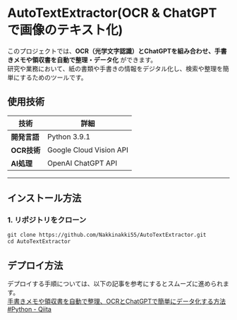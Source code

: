 # AutoTextExtractor(OCR & ChatGPT で画像のテキスト化)

このプロジェクトでは、**OCR（光学文字認識）とChatGPTを組み合わせ、手書きメモや領収書を自動で整理・データ化** ができます。  
研究や業務において、紙の書類や手書きの情報をデジタル化し、検索や整理を簡単にするためのツールです。

## 使用技術
| 技術 | 詳細 |
|------|------|
| **開発言語** | Python 3.9.1 |
| **OCR技術** | Google Cloud Vision API |
| **AI処理** | OpenAI ChatGPT API |
---

## インストール方法
### 1. リポジトリをクローン
```txt
git clone https://github.com/Nakkinakki55/AutoTextExtractor.git
cd AutoTextExtractor
```

## デプロイ方法
デプロイする手順については、以下の記事を参考にするとスムーズに進められます。 
<br>
[手書きメモや領収書を自動で整理、OCRとChatGPTで簡単にデータ化する方法 #Python - Qiita](https://qiita.com/nishifeoda/items/c1db897df5e53778d297)
